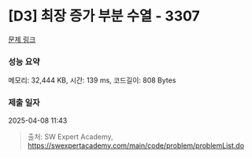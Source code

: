 # [D3] 최장 증가 부분 수열 - 3307 

[문제 링크](https://swexpertacademy.com/main/code/problem/problemDetail.do?contestProbId=AWBOKg-a6l0DFAWr) 

### 성능 요약

메모리: 32,444 KB, 시간: 139 ms, 코드길이: 808 Bytes

### 제출 일자

2025-04-08 11:43



> 출처: SW Expert Academy, https://swexpertacademy.com/main/code/problem/problemList.do